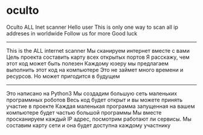 # oculto
Oculto ALL Inet scanner
Hello user
This is only one way to scan all ip addreses in worldwide
Follow us for more
Good luck
__________________________________________________________
This is the ALL internet scanner
Мы сканируем интернет вместе с вами
Цель проекта составить карту всех открытых портов
Я расскажу, чем этот код может быть полезен 
Каждому юзеру мы предлагаем выполнить этот код на компьютере
Это не займет много времени и ресурсов. Но может пригодится в будущем
___________________________________________________________
Это написано на Python3
Мы создадим большую сеть маленьких программных роботов
Весь код будет открыт и вы можете принять участие в проекте
Каждая маленькая программа запущенная на вашем компьютере будет частью большой программы
Мы вместе просканируем каждый IP адрес, посмотрим работают ли сервисы.
Мы составим карту сети и она будет доступна каждому участнику
